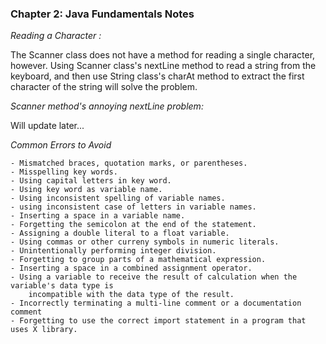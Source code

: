 ### Chapter 2: Java Fundamentals Notes


*Reading a Character :*


  The Scanner class does not have a method for reading a single character,
  however. Using Scanner class's nextLine method to read a string from the keyboard,
  and then use String class's charAt method to extract the first character of the string will solve the problem.
  
*Scanner method's annoying nextLine problem:*

  Will update later... 


*Common Errors to Avoid*
  
    - Mismatched braces, quotation marks, or parentheses. 
    - Misspelling key words.
    - Using capital letters in key word.
    - Using key word as variable name. 
    - Using inconsistent spelling of variable names.
    - using inconsistent case of letters in variable names.
    - Inserting a space in a variable name.
    - Forgetting the semicolon at the end of the statement.
    - Assigning a double literal to a float variable.
    - Using commas or other curreny symbols in numeric literals.
    - Unintentionally performing integer division. 
    - Forgetting to group parts of a mathematical expression.
    - Inserting a space in a combined assignment operator.
    - Using a variable to receive the result of calculation when the variable's data type is 
        incompatible with the data type of the result. 
    - Incorrectly terminating a multi-line comment or a documentation comment 
    - Forgetting to use the correct import statement in a program that uses X library. 
    